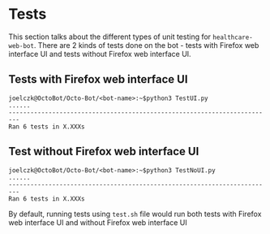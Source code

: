 # Tests
This section talks about the different types of unit testing for `healthcare-web-bot`. There are 2 kinds of tests done on the bot - tests with Firefox web interface UI and tests without Firefox web interface UI.

## Tests with Firefox web interface UI
```console
joelczk@OctoBot/Octo-Bot/<bot-name>:~$python3 TestUI.py
......
-------------------------------------------------------------------------
Ran 6 tests in X.XXXs
```

## Test without Firefox web interface UI
```console
joelczk@OctoBot/Octo-Bot/<bot-name>:~$python3 TestNoUI.py
......
-------------------------------------------------------------------------
Ran 6 tests in X.XXXs
```

By default, running tests using `test.sh` file would run both tests with Firefox web interface UI and without Firefox web interface UI